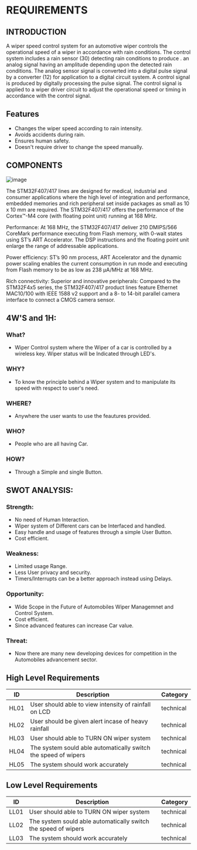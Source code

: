 # REQUIREMENTS

## INTRODUCTION

A wiper speed control system for an automotive wiper controls the operational speed of a wiper in accordance with rain conditions. The control system includes a rain sensor (30) detecting rain conditions to produce . an analog signal having an amplitude depending upon the detected rain conditions. The analog sensor signal is converted into a digital pulse signal by a converter (12) for application to a digital circuit system. A control signal is produced by digitally processing the pulse signal. The control signal is applied to a wiper driver circuit to adjust the operational speed or timing in accordance with the control signal.

## Features

* Changes the wiper speed according to rain intensity.
* Avoids accidents during rain.
* Ensures human safety.
* Doesn't require driver to change the speed manually.

## COMPONENTS
![image](https://user-images.githubusercontent.com/68106099/168474350-ed272c84-3381-48d2-8be5-d27e08c5033f.png)

The STM32F407/417 lines are designed for medical, industrial and consumer applications where the high level of integration and performance, embedded memories and rich peripheral set inside packages as small as 10 x 10 mm are required.
The STM32F407/417 offers the performance of the Cortex™-M4 core (with floating point unit) running at 168 MHz.

Performance: At 168 MHz, the STM32F407/417 deliver 210 DMIPS/566 CoreMark performance executing from Flash memory, with 0-wait states using ST’s ART Accelerator. The DSP instructions and the floating point unit enlarge the range of addressable applications.

Power efficiency: ST’s 90 nm process, ART Accelerator and the dynamic power scaling enables the current consumption in run mode and executing from Flash memory to be as low as 238 µA/MHz at 168 MHz.

Rich connectivity: Superior and innovative peripherals: Compared to the STM32F4x5 series, the STM32F407/417 product lines feature Ethernet MAC10/100 with IEEE 1588 v2 support and a 8- to 14-bit parallel camera interface to connect a CMOS camera sensor.

## 4W'S and 1H:
### What?
* Wiper Control system where the Wiper of a car is controlled by a wireless key. Wiper status will be Indicated through LED's.
### WHY?
* To know the principle behind a Wiper system and to manipulate its speed with respect to user's need. 
### WHERE?
* Anywhere the user wants to use the feautures provided.
### WHO?
*  People who are all having Car.
### HOW?
* Through a Simple and single Button.

## SWOT ANALYSIS:
### Strength:
- No need of Human Interaction.
- Wiper system of Different cars can be Interfaced and handled.
- Easy handle and usage of features through a simple User Button.
- Cost efficient.
### Weakness:
- Limited usage Range.
- Less User privacy and security.
- Timers/Interrupts can be a better approach instead using Delays.
### Opportunity:
- Wide Scope in the Future of Automobiles Wiper Managemnet and Control System.
- Cost efficient.
- Since advanced features can increase Car value.
### Threat:
- Now there are many new developing devices for competition in the Automobiles advancement sector.

## High Level Requirements
| ID | Description | Category | 
| ----- | ----- | ------- | 
|HL01|User should able to view intensity of rainfall on LCD|technical|  
|HL02|User should be given alert incase of heavy rainfall |technical|
|HL03|User should able to TURN ON wiper system |technical|  
|HL04|The system sould able automatically switch the speed of wipers |technical|
|HL05|The system should work accurately|technical|  


## Low Level Requirements 
| ID | Description | Category | 
| ----- | ----- | ------- | 
|LL01|User should able to TURN ON wiper system |technical|  
|LL02|The system sould able automatically switch the speed of wipers |technical|
|LL03|The system should work accurately|technical|  
